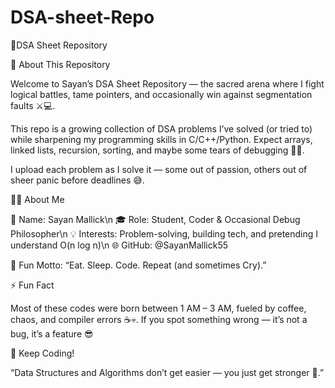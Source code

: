 # DSA-sheet-Repo

🧠DSA Sheet Repository










💬 About This Repository

Welcome to Sayan’s DSA Sheet Repository — the sacred arena where I fight logical battles, tame pointers, and occasionally win against segmentation faults ⚔️💻.

This repo is a growing collection of DSA problems I’ve solved (or tried to) while sharpening my programming skills in C/C++/Python. Expect arrays, linked lists, recursion, sorting, and maybe some tears of debugging 🧩😭.

I upload each problem as I solve it — some out of passion, others out of sheer panic before deadlines 😅.

🙋‍♂️ About Me

👤 Name: Sayan Mallick\n
🎓 Role: Student, Coder & Occasional Debug Philosopher\n
💡 Interests: Problem-solving, building tech, and pretending I understand O(n log n)\n
🌐 GitHub: @SayanMallick55

💬 Fun Motto: “Eat. Sleep. Code. Repeat (and sometimes Cry).”

⚡ Fun Fact

Most of these codes were born between 1 AM – 3 AM, fueled by coffee, chaos, and compiler errors ☕💀.
If you spot something wrong — it’s not a bug, it’s a feature 😎

🚀 Keep Coding!

“Data Structures and Algorithms don’t get easier — you just get stronger 💪.”